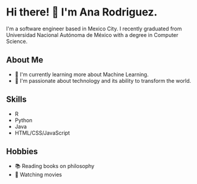 # Hi there! 👋 I'm Ana Rodriguez.

I'm a software engineer based in Mexico City. I recently graduated from Universidad Nacional Autónoma de México with a degree in Computer Science.

## About Me

- 🌱 I'm currently learning more about Machine Learning.
- 🚀 I'm passionate about technology and its ability to transform the world.

## Skills

- R
- Python
- Java
- HTML/CSS/JavaScript

## Hobbies

- 📚 Reading books on philosophy
- 🎥 Watching movies
